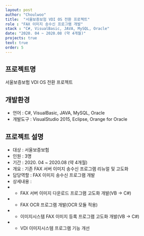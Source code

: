 ```yaml
---
layout: post
author: "Choulwoo"
title:  "서울보증보험 VDI OS 전환 프로젝트"
role : "FAX 이미지 송수신 프로그램 개발"
stack : "C#, VisualBasic, JAVA, MySQL, Oracle"
date: "2020. 04 ~ 2020.08 (약 4개월)"
projects: true
text: true
order: 5
---
```


## 프로젝트명
서울보증보험 VDI OS 전환 프로젝트

## 개발환경
- 언어 : C#, VisualBasic, JAVA, MySQL, Oracle
- 개발도구 : VisualStudio 2015, Eclipse, Orange for Oracle

## 프로젝트 설명
- 대상 : 서울보증보험
- 인원 : 3명
- 기간 : 2020. 04 ~ 2020.08 (약 4개월)
- 개요 : 기존 FAX 서버 이미지 송수신 프로그램 리뉴얼 및 고도화
- 담당역할 : FAX 이미지 송수신 프로그램 개발
- 상세내용 : <br/>
- - FAX 서버 이미지 다운로드 프로그램 고도화 개발(VB -> C#) <br/>
- - FAX OCR 프로그램 개발(OCR 모듈 적용) <br/>
- - 이미지시스템 FAX 이미지 등록 프로그램 고도화 개발(VB -> C#) <br/>
- - VDI 이미지시스템 프로그램 기능 개선 <br/>